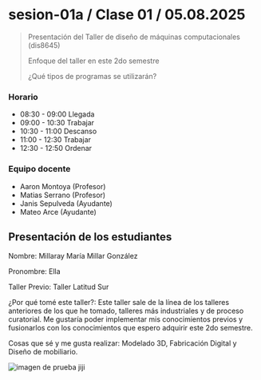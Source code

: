# sesion-01a / Clase 01 / 05.08.2025
> Presentación del Taller de diseño de máquinas computacionales (dis8645)
> 
> Enfoque del taller en este 2do semestre
> 
> ¿Qué tipos de programas se utilizarán?


### Horario

- 08:30 - 09:00   Llegada
- 09:00 - 10:30   Trabajar
- 10:30 - 11:00   Descanso
- 11:00 - 12:30   Trabajar
- 12:30 - 12:50   Ordenar

### Equipo docente 

- Aaron Montoya (Profesor)
- Matias Serrano (Profesor)
- Janis Sepulveda (Ayudante)
- Mateo Arce (Ayudante)

## Presentación de los estudiantes 

  Nombre: Millaray María Millar González
  
  Pronombre: Ella
  
  Taller Previo: Taller Latitud Sur
  
  ¿Por qué tomé este taller?: Este taller sale de la línea de los talleres anteriores de los que he tomado,
  talleres más industriales y de proceso curatorial. Me gustaría poder implementar mis conocimientos previos 
  y fusionarlos con los conocimientos que espero adquirir este 2do semestre. 
  
  Cosas que sé y me gusta realizar: Modelado 3D, Fabricación Digital y Diseño de mobiliario. 

  ![imagen de prueba jiji](C:\Users\millaray\Downloads\png-transparent-love-black-and-white-rubber-stamp-postmark-postage-stamps-printing-line-art-natural-rubber-text-thumbnail.png)
